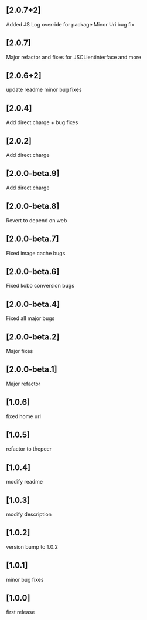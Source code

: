 ## [2.0.7+2]

Added JS Log override for package
Minor Uri bug fix

## [2.0.7]

Major refactor and fixes for JSCLientinterface and more

## [2.0.6+2]

update readme
minor bug fixes

## [2.0.4]

Add direct charge + bug fixes

## [2.0.2]

Add direct charge

## [2.0.0-beta.9]

Add direct charge

## [2.0.0-beta.8]

Revert to depend on web

## [2.0.0-beta.7]

Fixed image cache bugs

## [2.0.0-beta.6]

Fixed kobo conversion bugs

## [2.0.0-beta.4]

Fixed all major bugs

## [2.0.0-beta.2]

Major fixes

## [2.0.0-beta.1]

Major refactor

## [1.0.6]

fixed home url

## [1.0.5]

refactor to thepeer

## [1.0.4]

modify readme

## [1.0.3]

modify description

## [1.0.2]

version bump to 1.0.2

## [1.0.1]

minor bug fixes

## [1.0.0]

first release

